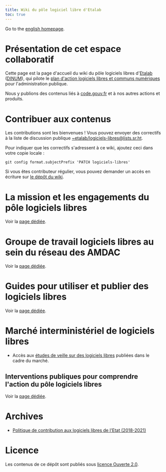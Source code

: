 ```yaml
---
title: Wiki du pôle logiciel libre d'Etalab
toc: true
---
```


Go to the [english homepage](index.en.md).

# Présentation de cet espace collaboratif

Cette page est la page d'accueil du wiki du pôle logiciels libres
d'[Etalab](https://www.etalab.gouv.fr/)
([DINUM](https://www.numerique.gouv.fr/)), qui pilote le [plan
d'action logiciels libres et communs
numériques](https://communs.numerique.gouv.fr/plan-action-logiciels-libres-et-communs-numeriques/)
pour l'administration publique.

Nous y publions des contenus liés à [code.gouv.fr](https://code.gouv.fr)
et à nos autres actions et produits.

# Contribuer aux contenus

Les contributions sont les bienvenues !  Vous pouvez envoyer des
correctifs à la liste de discussion publique
[~etalab/logiciels-libres@lists.sr.ht](mailto:~etalab/logiciels-libres@lists.sr.ht).

Pour indiquer que les correctifs s'adressent à ce wiki, ajoutez ceci
dans votre copie locale :

`git config format.subjectPrefix 'PATCH logiciels-libres'`

Si vous êtes contributeur régulier, vous pouvez demander un accès en
écriture sur [le dépôt du
wiki](https://git.sr.ht/~etalab/logiciels-libres).

# La mission et les engagements du pôle logiciels libres

Voir la [page dédiée](pole-logiciels-libres-mission-et-engagements.md).

# Groupe de travail logiciels libres au sein du réseau des AMDAC

Voir la [page dédiée](gtt-ll-amdac.md).

# Guides pour utiliser et publier des logiciels libres

Voir la [page dédiée](guides.md).

# Marché interministériel de logiciels libres

- Accès aux [études de veille sur des logiciels libres](https://gitlab.adullact.net/marche-sll/etudes-de-veille/) publiées dans le cadre du marché.

## Interventions publiques pour comprendre l'action du pôle logiciels libres

Voir la [page dédiée](ressources.md).

# Archives

- [Politique de contribution aux logiciels libres de l'Etat (2018-2021)](pocos/index.md)

<!-- # Conseil d'expertise et de mobilisation logiciels libres -->
<!-- # Projets auxquels contribue le pôle logiciels libres -->

# Licence

Les contenus de ce dépôt sont publiés sous [licence Ouverte 2.0](LICENSE.md).

